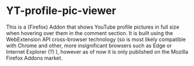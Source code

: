 # YT-profile-pic-viewer
 This is a (Firefox) Addon that shows YouTube profile pictures in full size when hovering over them in the comment section.
 It is built using the WebExtension API cross-browser technology (so is most likely compatible with Chrome and other, more insignificant browsers such as Edge or Internet Explorer (?) ), however as of now it is only published on the Mozilla Firefox Addons market.

